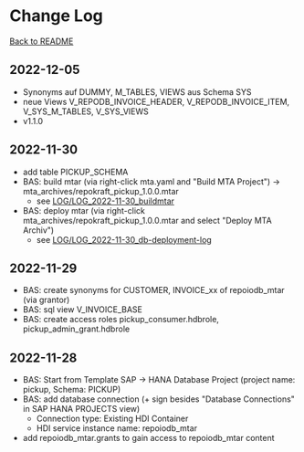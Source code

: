 # Change Log

[Back to README](../README.md)

## 2022-12-05

- Synonyms auf DUMMY, M_TABLES, VIEWS aus Schema SYS
- neue Views V_REPODB_INVOICE_HEADER, V_REPODB_INVOICE_ITEM, V_SYS_M_TABLES, V_SYS_VIEWS
- v1.1.0

## 2022-11-30

- add table PICKUP_SCHEMA
- BAS: build mtar (via right-click mta.yaml and "Build MTA Project") -> mta_archives/repokraft_pickup_1.0.0.mtar 
  - see [LOG/LOG_2022-11-30_buildmtar](LOG/LOG_2022-11-30_buildmtar.md)
- BAS: deploy mtar (via right-click mta_archives/repokraft_pickup_1.0.0.mtar and select "Deploy MTA Archiv")
  - see [LOG/LOG_2022-11-30_db-deployment-log](LOG/LOG_2022-11-30_db-deployment-log.md)

## 2022-11-29

- BAS: create synonyms for CUSTOMER, INVOICE_xx of repoiodb_mtar (via grantor)
- BAS: sql view V_INVOICE_BASE
- BAS: create access roles pickup_consumer.hdbrole, pickup_admin_grant.hdbrole

## 2022-11-28

- BAS: Start from Template SAP -> HANA Database Project (project name: pickup, Schema: PICKUP)
- BAS: add database connection (+ sign besides "Database Connections" in SAP HANA PROJECTS view)
  - Connection type: Existing HDI Container
  - HDI service instance name: repoiodb_mtar
- add repoiodb_mtar.grants to gain access to repoiodb_mtar content